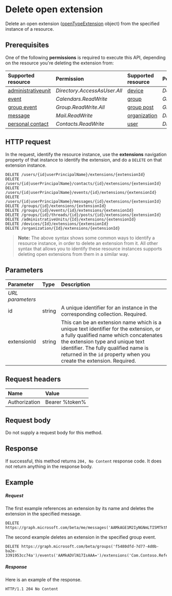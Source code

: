 # Delete open extension

Delete an open extension ([openTypeExtension](../resources/openTypeExtension.md) object) from the specified instance of a resource. 

## Prerequisites

One of the following **permissions** is required to execute this API, depending on the resource you're
deleting the extension from:

|**Supported resource**|**Permission**|**Supported resource**|**Permission** |
|:-----|:-----|:-----|:-----|
| [administrativeunit](../resources/administrativeunit.md) | _Directory.AccessAsUser.All_ | [device](../resources/device.md) | _Devices.ReadWrite.All_ |
| [event](../resources/event.md) | _Calendars.ReadWrite_ | [group](../resources/group.md) | _Group.ReadWrite.All_ |
| [group event](../resources/event.md) | _Group.ReadWrite.All_ | [group post](../resources/post.md) | _Group.ReadWrite.All_ |
| [message](../resources/message.md) | _Mail.ReadWrite_ | [organization](../resources/organization.md) | _Directory.AccessAsUser.All_ |
| [personal contact](../resources/contact.md) | _Contacts.ReadWrite_ | [user](../resources/user.md) | _Directory.AccessAsUser.All_ |
 
## HTTP request

In the request, identify the resource instance, use the **extensions** 
navigation property of that instance to identify the extension, and do a `DELETE` on that extension instance.

<!-- { "blockType": "ignored" } -->
```http
DELETE /users/{id|userPrincipalName}/extensions/{extensionId}
DELETE /users/{id|userPrincipalName}/contacts/{id}/extensions/{extensionId}
DELETE /users/{id|userPrincipalName}/events/{id}/extensions/{extensionId}
DELETE /users/{id|userPrincipalName}/messages/{id}/extensions/{extensionId}
DELETE /groups/{id}/extensions/{extensionId}
DELETE /groups/{id}/events/{id}/extensions/{extensionId}
DELETE /groups/{id}/threads/{id}/posts/{id}/extensions/{extensionId}
DELETE /administrativeUnits/{Id}/extensions/{extensionId}
DELETE /devices/{Id}/extensions/{extensionId}
DELETE /organization/{Id}/extensions/{extensionId}
```

>**Note:** The above syntax shows some common ways to identify a resource instance, in order to delete an extension from it. 
All other syntax that allows you to identify these resource instances supports deleting open extensions from them in a similar way.

## Parameters
|**Parameter**|**Type**|**Description**|
|:-----|:-----|:-----|
|_URL parameters_|
|id|string|A unique identifier for an instance in the corresponding collection. Required.|
|extensionId|string|This can be an extension name which is a unique text identifier for the extension, or a fully qualified name which concatenates the extension type and unique text identifier. The fully qualified name is returned in the `id` property when you create the extension. Required.|


## Request headers
| Name       | Value |
|:---------------|:----------|
| Authorization | Bearer %token%|


## Request body
Do not supply a request body for this method.


## Response
If successful, this method returns `204, No Content` response code. It does not return anything in the response body.

## Example
##### Request
The first example references an extension by its name and deletes the extension in the specified message.
<!-- {
  "blockType": "request",
  "name": "delete_opentypeextension"
}-->
```http
DELETE https://graph.microsoft.com/beta/me/messages('AAMkAGE1M2IyNGNmLTI5MTktNDUyZi1iOTVl===')/extensions('Com.Contoso.Referral')
```

The second example deletes an extension in the specified group event.

<!-- { "blockType": "ignored" } -->
```http
DELETE https://graph.microsoft.com/beta/groups('f5480dfd-7d77-4d0b-ba2e-3391953cc74a')/events('AAMkADVlN17IsAAA=')/extensions('Com.Contoso.Referral')
```

 

##### Response
Here is an example of the response.
<!-- {
  "blockType": "response",
  "truncated": false
} -->
```http
HTTP/1.1 204 No Content
```

<!-- uuid: 8fcb5dbc-d5aa-4681-8e31-b001d5168d79
2015-10-25 14:57:30 UTC -->
<!-- {
  "type": "#page.annotation",
  "description": "Delete opentypeextension",
  "keywords": "",
  "section": "documentation",
  "tocPath": ""
}-->